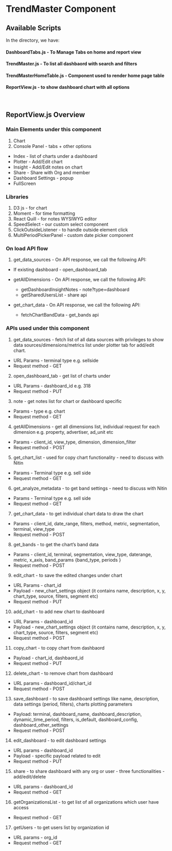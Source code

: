 # TrendMaster Component 

## Available Scripts
In the directory, we have:
#### DashboardTabs.js - To Manage Tabs on home and report view
#### TrendMaster.js - To list all dashbaord with search and filters
#### TrendMasterHomeTable.js - Component used to render home page table
#### ReportView.js - to show dashboard chart with all options  

<br />

## ReportView.js Overview
### Main Elements under this component
1. Chart
2. Console Panel - tabs + other options
- Index - list of charts under a dashboard
-  Plotter - Add/Edit chart
-  Insight - Add/Edit notes on chart
- Share - Share with Org and member
- Dashboard Settings - popup
- FullScreen

### Libraries
1. D3 js - for chart
2. Moment - for time formatting
3. React Quill - for notes WYSIWYG editor
4. SpeedSelect - our custom select component
5. ClickOutsideListener - to handle outside element click
6. MultiPeriodPickerPanel - custom date picker component


### On load API flow
1. get_data_sources - On API response, we call the following API:
- If existing dashboard - open_dashboard_tab
- getAllDimensions - On API response, we call the following API:
    * getDashboardInsightNotes - note?type=dashboard 
    * getSharedUsersList - share api

- get_chart_data - On API response, we call the following API:
    * fetchChartBandData - get_bands api

### APIs used under this component
1. get_data_sources -  fetch list of all data sources with privileges to show data sources/dimensions/metrics list under plotter tab for add/edit chart. 
- URL Params - terminal type e.g. sellside
- Request method - GET

2. open_dashboard_tab - get list of charts under 
- URL Params - dashboard_id e.g. 318 
- Request method - PUT

3. note - get notes list for chart or dashboard specific
- Params - type e.g. chart
- Request method - GET

4. getAllDimensions - get all dimensions list, individual request for each dimension e.g. property, advertiser, ad_unit etc
- Params - client_id, view_type, dimension, dimension_filter
- Request method - POST

5. get_chart_list - used for copy chart functionality - need to discuss with Nitin
- Params - Terminal type e.g. sell side
- Request method - GET

6. get_analyze_metadata - to get band settings - need to discuss with Nitin
- Params - Terminal type e.g. sell side
- Request method - GET

7. get_chart_data - to get individual chart data to draw the chart
- Params - client_id, date_range, filters, method, metric, segmentation, terminal, view_type
- Request method - POST

8. get_bands - to get the chart’s band data
- Params - client_id, terminal, segmentation, view_type, daterange, metric, x_axis, band_params {band_type, periods }
- Request method - POST

9. edit_chart - to save the edited changes under chart
- URL Params - chart_id
- Payload -  new_chart_settings object (it contains name, description, x, y, chart_type, source, filters, segment etc)
- Request method - PUT

10. add_chart - to add new chart to dashboard 
- URL Params - dashboard_id
- Payload -  new_chart_settings object (it contains name, description, x, y, chart_type, source, filters, segment etc)
- Request method - POST

11. copy_chart - to copy chart from dashbaord
- Payload - chart_id, dashbaord_id
- Request method - PUT

12. delete_chart - to remove chart from dashboard
- URL params - dashboard_id/chart_id
- Request method - POST

13. save_dashboard - to save dashboard settings like name, description, data settings (period, filters), charts plotting parameters
- Payload: terminal, dashboard_name, dashboard_description, dynamic_time_period, filters, is_default, dashboard_config, dashboard_other_settings
- Request method - POST

14. edit_dashboard - to edit dashboard settings
- URL params - dashboard_id
- Payload - specific payload related to edit
- Request method - PUT

15. share  - to share dashboard with any org or user - three functionalities - add/edit/delete
- URL params - dashboard_id
- Request method - GET

16. getOrganizationsList - to get list of all organizations which user have access
- Request method - GET

17. getUsers - to get users list by organization id
- URL params - org_id
- Request method - GET
